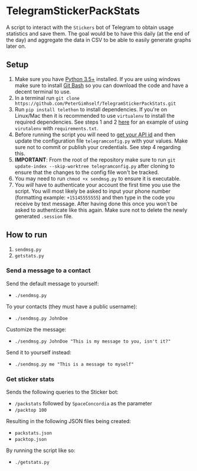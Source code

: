 # TelegramStickerPackStats

A script to interact with the `Stickers` bot of Telegram to obtain usage statistics and save them. The goal would be to have this daily (at the end of the day) and aggregate the data in CSV to be able to easily generate graphs later on.

## Setup

1. Make sure you have [Python 3.5+](https://www.python.org/downloads/) installed. If you are using windows make sure to install [Git Bash](https://git-scm.com/downloads) so you can download the code and have a decent terminal to use.
2. In a terminal run `git clone https://github.com/PeterGimhself/TelegramStickerPackStats.git`
3. Run `pip install telethon` to install dependencies. If you're on Linux/Mac then it is recommended to use `virtualenv` to install the required dependencies. See steps 1 and 2 [here](https://github.com/PeterGhimself/BranchListUpdater#linux) for an example of 
using `virutalenv` with `requirements.txt`.
4. Before running the script you will need to [get your API id](https://core.telegram.org/api/obtaining_api_id) and then update the configuration file `telegramconfig.py` with your values. Make sure not to commit or publish your credentials. See step 4 regarding 
this.
5. **IMPORTANT**: From the root of the repository make sure to run `git update-index --skip-worktree telegramconfig.py` after cloning to ensure that the changes to the config file won't be tracked.
6. You may need to run `chmod +x sendmsg.py` to ensure it is executable.
7. You _will_ have to authenticate your account the first time you use the script. You will most likely be asked to input your phone number (formatting example: `+15145555555`) and then type in the code you receive by text message. After having done this once 
you won't be asked to authenticate like this again. Make sure not to delete the newly generated `.session` file.

## How to run

1. `sendmsg.py`
2. `getstats.py`

### Send a message to a contact

Send the default message to yourself:

- `./sendmsg.py`

To your contacts (they must have a public username):

- `./sendmsg.py JohnDoe`

Customize the message:

- `./sendmsg.py JohnDoe "This is my message to you, isn't it?"`

Send it to yourself instead:

- `./sendmsg.py me "This is a message to myself"`

### Get sticker stats

Sends the following queries to the Sticker bot:

- `/packstats` followed by `SpaceConcordia` as the parameter
- `/packtop 100`

Resulting in the following JSON files being created:

- `packstats.json`
- `packtop.json`

By running the script like so:

- `./getstats.py`
